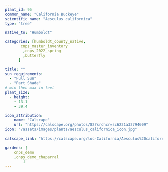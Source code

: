 ```yaml
---
plant_id: 95
common_name: "California Buckeye"
scientific_name: "Aesculus californica"
type: "tree"

native_to: "Humboldt"

categories: [humboldt_county_native,
       cnps_master_inventory
        ,cnps_2022_spring
        ,butterfly
      ]

title: ""
sun_requirements:
  - "Full Sun"
  - "Part Shade"
# min then max in feet
plant_size:
  - height: 
    - 13.1
    - 39.4

icon_attribution: 
    name: "Calscape"
    url: "https://calscape.org/photos/82?srchcr=sc6221a32794609" 
icon: "/assets/images/plants/aesculus_californica_icon.jpg"
 
calscape_link: "https://calscape.org/loc-California/Aesculus%20californica(%20)"

gardens: [ 
    cnps_demo
    ,cnps_demo_chaparral
        ]
---
```




